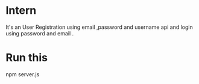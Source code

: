 # Intern
It's an User Registration using email ,password  and username api and login using password and email .
# Run this 
npm server.js

